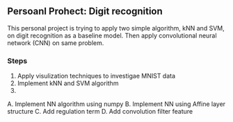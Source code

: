 ## Persoanl Prohect: Digit recognition

This personal project is trying to apply two simple algorithm, kNN and SVM, on digit recognition as a baseline model. Then apply convolutional neural network (CNN) on same problem.

### Steps

1. Apply visulization techniques to investigae MNIST data
2. Implement kNN and SVM algorithm
3. 
  A. Implement NN algorithm using numpy
  B. Implement NN using Affine layer structure
  C. Add regulation term
  D. Add convolution filter feature
